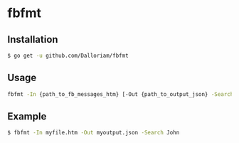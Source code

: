 # fbfmt

## Installation
```bash
$ go get -u github.com/Dalloriam/fbfmt
```

## Usage
```bash
fbfmt -In {path_to_fb_messages_htm} [-Out {path_to_output_json} -Search {conversation_filter}]
```

## Example
```bash
$ fbfmt -In myfile.htm -Out myoutput.json -Search John
```